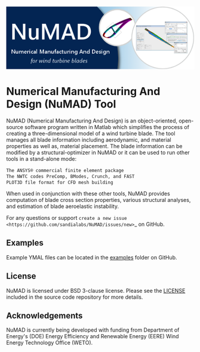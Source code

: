 ![](docs/_static/images/NuMAD-header.png) 
# Numerical Manufacturing And Design (NuMAD) Tool 
NuMAD (Numerical Manufacturing And Design) is an object-oriented, open-source software program written in Matlab which simplifies the process of creating a three-dimensional model of a wind turbine blade. The tool manages all blade information including aerodynamic, and material properties as well as, material placement. The blade information can be modified by a structural-optimizer in NuMAD or it can be used to run other tools in a stand-alone mode:

    The ANSYS® commercial finite element package
    The NWTC codes PreComp, BModes, Crunch, and FAST
    PLOT3D file format for CFD mesh building

When used in conjunction with these other tools, NuMAD provides computation of blade cross section properties, various structural analyses, and estimation of blade aeroelastic instability. 

For any questions or support `create a new issue <https://github.com/sandialabs/NuMAD/issues/new>`_ on GitHub.


## Examples

Example YMAL files can be located in the [examples](https://github.com/sandialabs/NuMAD/tree/main/examples) folder on GitHub. 

  
## License

NuMAD is licensed under BSD 3-clause license. Please see the
[LICENSE](https://github.com/sandialabs/NuMAD/blob/main/LICENSE) included in
the source code repository for more details.

## Acknowledgements 

NuMAD is currently being developed with funding from Department of Energy's
(DOE) Energy Efficiency and Renewable Energy (EERE) Wind Energy Technology Office (WETO). 
